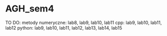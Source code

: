 # AGH_sem4
TO DO:
metody numeryczne: lab8, lab9, lab10, lab11
cpp: lab9, lab10, lab11, lab12
python: lab9, lab10, lab11, lab12, lab13, lab14, lab15
